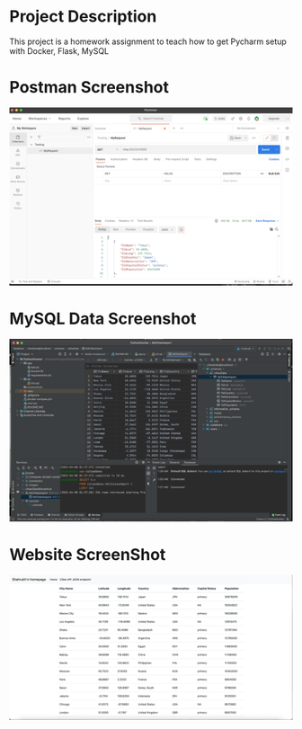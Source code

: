 # Project Description
This project is a homework assignment to teach how to get Pycharm setup with Docker, Flask, MySQL

# Postman Screenshot
![postman request output](screenshots/postman.png)

# MySQL Data Screenshot
![mysql data output](screenshots/pycharm.png)

# Website ScreenShot
![website data output](screenshots/website.png)
